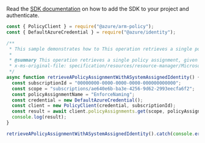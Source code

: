 Read the [SDK documentation](https://github.com/Azure/azure-sdk-for-js/blob/%40azure%2Farm-policy_5.0.1/sdk/policy/arm-policy/README.md) on how to add the SDK to your project and authenticate.

```javascript
const { PolicyClient } = require("@azure/arm-policy");
const { DefaultAzureCredential } = require("@azure/identity");

/**
 * This sample demonstrates how to This operation retrieves a single policy assignment, given its name and the scope it was created at.
 *
 * @summary This operation retrieves a single policy assignment, given its name and the scope it was created at.
 * x-ms-original-file: specification/resources/resource-manager/Microsoft.Authorization/stable/2021-06-01/examples/getPolicyAssignmentWithIdentity.json
 */
async function retrieveAPolicyAssignmentWithASystemAssignedIdentity() {
  const subscriptionId = "00000000-0000-0000-0000-000000000000";
  const scope = "subscriptions/ae640e6b-ba3e-4256-9d62-2993eecfa6f2";
  const policyAssignmentName = "EnforceNaming";
  const credential = new DefaultAzureCredential();
  const client = new PolicyClient(credential, subscriptionId);
  const result = await client.policyAssignments.get(scope, policyAssignmentName);
  console.log(result);
}

retrieveAPolicyAssignmentWithASystemAssignedIdentity().catch(console.error);
```

